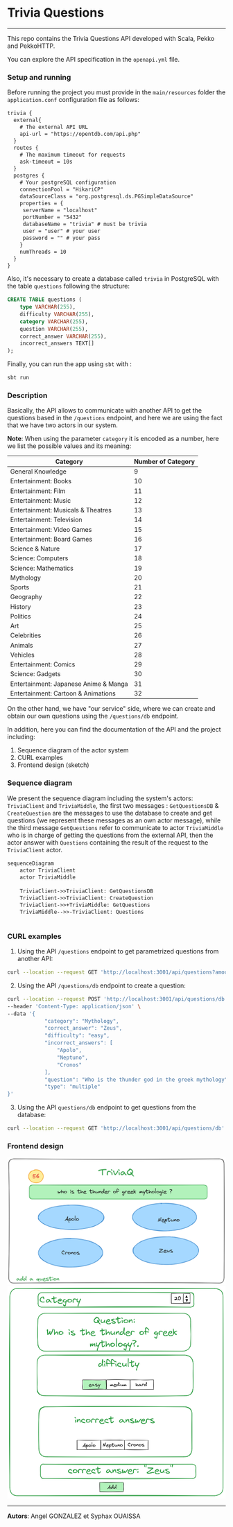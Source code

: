 # Trivia Questions

-----
This repo contains the Trivia Questions API developed with Scala, Pekko and PekkoHTTP.

You can explore the API specification in the `openapi.yml` file.

### Setup and running

Before running the project you must provide in the `main/resources` folder the `application.conf` configuration file as
follows:
```text
trivia {
  external{
    # The external API URL
    api-url = "https://opentdb.com/api.php" 
  }
  routes {
    # The maximum timeout for requests
    ask-timeout = 10s
  }
  postgres {
    # Your postgreSQL configuration
    connectionPool = "HikariCP"
    dataSourceClass = "org.postgresql.ds.PGSimpleDataSource"
    properties = {
     serverName = "localhost"
     portNumber = "5432"
     databaseName = "trivia" # must be trivia
     user = "user" # your user
     password = "" # your pass
    }
    numThreads = 10
  }
}

```

Also, it's necessary to create a database called `trivia` in PostgreSQL with the table
`questions` following the structure:

```sql
CREATE TABLE questions (
    type VARCHAR(255),
    difficulty VARCHAR(255),
    category VARCHAR(255),
    question VARCHAR(255),
    correct_answer VARCHAR(255),
    incorrect_answers TEXT[]
);
```

Finally, you can run the app using `sbt` with :
```bash
sbt run 
```

### Description

Basically, the API allows to communicate with another API to get the questions based in the `/questions` endpoint,
and here we are using the fact that we have two actors in our system.

**Note**: When using the parameter `category` it is encoded as a number, here we list the possible values and its
meaning:

| Category                              | Number of Category |
|---------------------------------------|--------------------|
| General Knowledge                     | 9                  |
| Entertainment: Books                  | 10                 |
| Entertainment: Film                   | 11                 |
| Entertainment: Music                  | 12                 |
| Entertainment: Musicals & Theatres    | 13                 |
| Entertainment: Television             | 14                 |
| Entertainment: Video Games            | 15                 |
| Entertainment: Board Games            | 16                 |
| Science & Nature                      | 17                 |
| Science: Computers                    | 18                 |
| Science: Mathematics                  | 19                 |
| Mythology                             | 20                 |
| Sports                                | 21                 |
| Geography                             | 22                 |
| History                               | 23                 |
| Politics                              | 24                 |
| Art                                   | 25                 |
| Celebrities                           | 26                 |
| Animals                               | 27                 |
| Vehicles                              | 28                 |
| Entertainment: Comics                 | 29                 |
| Science: Gadgets                      | 30                 |
| Entertainment: Japanese Anime & Manga | 31                 |
| Entertainment: Cartoon & Animations   | 32                 |

On the other hand, we have "our service" side, where we can create and obtain our own questions using
the `/questions/db` endpoint.

In addition, here you can find the documentation of the API and the project including:

1. Sequence diagram of the actor system
2. CURL examples
3. Frontend design (sketch)

### Sequence diagram

We present the sequence diagram including the system's actors: `TriviaClient` and `TriviaMiddle`, 
the first two messages : `GetQuestionsDB` & `CreateQuestion` are the messages to use the database to create and get 
questions (we represent these messages as an own actor message), while the third message `GetQuestions` refer to communicate to actor `TriviaMiddle` who is in charge of getting
the questions from the external API, then the actor answer with `Questions` containing the result of the request to the
`TriviaClient` actor.

```mermaid
sequenceDiagram
    actor TriviaClient
    actor TriviaMiddle
    
    TriviaClient->>TriviaClient: GetQuestionsDB
    TriviaClient->>TriviaClient: CreateQuestion
    TriviaClient->>+TriviaMiddle: GetQuestions
    TriviaMiddle-->>-TriviaClient: Questions
    
```
### CURL examples

1. Using the API `/questions` endpoint to get parametrized questions from another API:

```bash
curl --location --request GET 'http://localhost:3001/api/questions?amount=1&category=16&difficulty=easy&type=multiple'
```

2. Using the API `/questions/db` endpoint to create a question:

```bash
curl --location --request POST 'http://localhost:3001/api/questions/db' \
--header 'Content-Type: application/json' \
--data '{
            "category": "Mythology",
            "correct_answer": "Zeus",
            "difficulty": "easy",
            "incorrect_answers": [
                "Apolo",
                "Neptuno",
                "Cronos"
            ],
            "question": "Who is the thunder god in the greek mythology",
            "type": "multiple"
}'
```

3. Using the API `questions/db` endpoint to get questions from the database:

```bash
curl --location --request GET 'http://localhost:3001/api/questions/db'
```

### Frontend design
![question](src/main/scala/Images/question.png)
![form](src/main/scala/Images/form.png)

-----
**Autors**: Angel GONZALEZ et Syphax OUAISSA